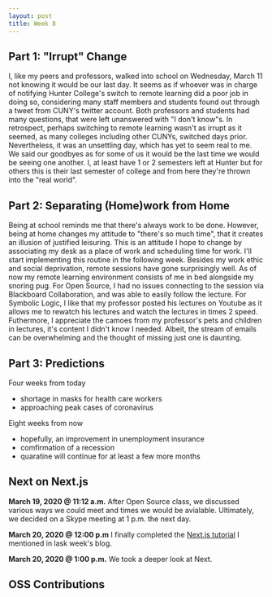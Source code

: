 ```yaml
---
layout: post
title: Week 8
---
```


Part 1: "Irrupt" Change
---
I, like my peers and professors, walked into school on Wednesday, March 11 not knowing it would be our last day. It seems as if whoever was in charge of notifying Hunter College's switch to remote learning did a poor job in doing so, considering many staff members and students found out through a tweet from CUNY's twitter account. Both professors and students had many questions, that were left unanswered with "I don't know"s. In retrospect, perhaps switching to remote learning wasn't as irrupt as it seemed, as many colleges including other CUNYs, switched days prior. Nevertheless, it was an unsettling day, which has yet to seem real to me. We said our goodbyes as for some of us it would be the last time we would be seeing one another. I, at least have 1 or 2 semesters left at Hunter but for others this is their last semester of college and from here they're thrown into the "real world". 

Part 2: Separating (Home)work from Home
---
Being at school reminds me that there's always work to be done. However, being at home changes my attitude to "there's so much time", that it creates an illusion of justified leisuring. This is an attitude I hope to change by associating my desk as a place of work and scheduling time for work. I'll start implementing this routine in the following week. Besides my work ethic and social deprivation, remote sessions have gone surprisingly well. As of now my remote learning environment consists of me in bed alongside my snoring pug. For Open Source, I had no issues connecting to the session via Blackboard Collaboration, and was able to easily follow the lecture. For Symbolic Logic, I like that my professor posted his lectures on Youtube as it allows me to rewatch his lectures and watch the lectures in times 2 speed. Futhermore, I appreciate the camoes from my professor's pets and children in lectures, it's content I didn't know I needed. Albeit, the stream of emails can be overwhelming and the thought of missing just one is daunting.

Part 3: Predictions
---

Four weeks from today
- shortage in masks for health care workers
- approaching peak cases of coronavirus

Eight weeks from now
- hopefully, an improvement in unemployment insurance
- comfirmation of a recession
- quaratine will continue for at least a few more months

Next on Next.js 
---
**March 19, 2020 @ 11:12 a.m.**
After Open Source class, we discussed various ways we could meet and times we would be avialable. Ultimately, we decided on a Skype meeting at 1 p.m. the next day. 

**March 20, 2020 @ 12:00 p.m**
I finally completed the [Next.js tutorial](https://www.youtube.com/watch?v=IkOVe40Sy0U) I mentioned in lask week's blog.

**March 20, 2020 @ 1:00 p.m.**
We took a deeper look at Next.

OSS Contributions
---

